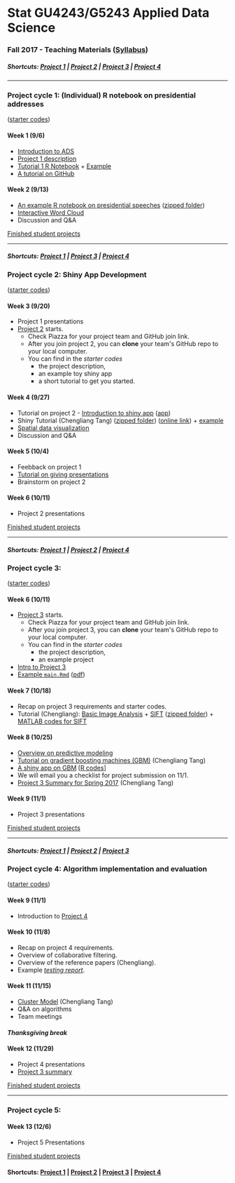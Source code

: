 # Stat GU4243/G5243 Applied Data Science
### Fall 2017 - Teaching Materials ([Syllabus](G5243_Fall_2017_ADS.md))

##### Shortcuts: [Project 1](#project-cycle-1-individual-r-notebook-on-presidential-addresses) | [Project 2](#project-cycle-2-shiny-app-development) | [Project 3](#project-cycle-3-predictive-modeling) | [Project 4](#project-cycle-4-algorithm-implementation-and-evaluation)
----
### Project cycle 1: (Individual) R notebook on presidential addresses 
([starter codes](/Projects_StarterCodes/Project1-RNotebook))
#### Week 1 (9/6)
+ [Introduction to ADS](Tutorials/wk1-Intro.pdf)
+ [Project 1 description](Projects_StarterCodes/Project1-RNotebook/doc/Proj1_desc.md)
+ [Tutorial 1 R Notebook](https://cdn.rawgit.com/TZstatsADS/ADS_Teaching/04f772cb/Tutorials/tutorial_rnotebook.html) + [Example](https://github.com/TZstatsADS/Fall2016-proj1-grp7)
+ [A tutorial on GitHub](Tutorials/wk1-GitHub_simplified)

#### Week 2 (9/13)
+ [An example R notebook on presidential speeches](Tutorials/wk2-TextMining) ([zipped folder](Tutorials/wk2-TextMining.zip))
+ [Interactive Word Cloud](Tutorials/wk2-TextMining/doc/InteractiveWordCloud.Rmd)
+ Discussion and Q&A

[Finished student projects](https://github.com/TZstatsADS?utf8=✓&q=fall2017-project1&type=&language=)

----
##### Shortcuts: [Project 1](#project-cycle-1-individual-r-notebook-on-presidential-addresses) | [Project 3](#project-cycle-3-predictive-modeling) | [Project 4](#project-cycle-4-algorithm-implementation-and-evaluation)

### Project cycle 2: Shiny App Development
([starter codes](/Projects_StarterCodes/Project2_OpenData))
#### Week 3 (9/20)
+ Project 1 presentations
+ [Project 2](Projects_StarterCodes/Project2_OpenData/doc/project2_desc.md) starts.
  + Check Piazza for your project team and GitHub join link.
  + After you join project 2, you can **clone** your team's GitHub repo to your local computer. 
  + You can find in the *starter codes* 
    + the project description, 
    + an example toy shiny app 
    + a short tutorial to get you started.

#### Week 4 (9/27)
+ Tutorial on project 2 - [Introduction to shiny app](https://cdn.rawgit.com/TZstatsADS/ADS_Teaching/2551e1df/Projects_startercodes/Project2_OpenData/doc/Tutorial2.html) ([app](Projects_StarterCodes/Project2_OpenData/app/))
+ Shiny Tutorial (Chengliang Tang) ([zipped folder](Tutorials/wk4-Shiny_tutorial.zip)) ([online link](https://chengliangtang.shinyapps.io/shiny_tutorial_2017fall/)) + [example](Tutorials/wk4-shiny-example.zip)
+ [Spatial data visualization](Tutorials/wk4-DataVis.pdf)
+ Discussion and Q&A

#### Week 5 (10/4)
+ Feebback on project 1
+ [Tutorial on giving presentations](Tutorials/MakingPresentation.pdf)
+ Brainstorm on project 2

#### Week 6 (10/11)
+ Project 2 presentations

[Finished student projects](https://github.com/TZstatsADS?utf8=✓&q=Fall2017-project2&type=&language=)

----
##### Shortcuts: [Project 1](#project-cycle-1-individual-r-notebook-on-presidential-addresses) | [Project 2](#project-cycle-2-shiny-app-development) | [Project 4](#project-cycle-4-algorithm-implementation-and-evaluation)

### Project cycle 3: 
([starter codes](Projects_StarterCodes/Project3_PoodleKFC))

#### Week 6 (10/11)
+ [Project 3](Projects_StarterCodes/Project3_PoodleKFC/doc/project3_desc.md) starts.
  + Check Piazza for your project team and GitHub join link.
  + After you join project 3, you can **clone** your team's GitHub repo to your local computer. 
  + You can find in the *starter codes* 
    + the project description, 
    + an example project 
+ [Intro to Project 3](Tutorials/wk6-Project_evaluation.pdf) 
+ [Example `main.Rmd`](Projects_StarterCodes/Project3_PoodleKFC/doc/main.Rmd) ([pdf](Projects_StarterCodes/Project3_PoodleKFC/doc/main.pdf))

#### Week 7 (10/18)
+ Recap on project 3 requirements and starter codes.
+ Tutorial (Chengliang): [Basic Image Analysis](https://cdn.rawgit.com/TZstatsADS/ADS_Teaching/eda5671a/Tutorials/wk7-Image%20Analysis/EBImage/image_analysis.html) + [SIFT](https://cdn.rawgit.com/TZstatsADS/ADS_Teaching/17cda16a/Tutorials/wk7-Image%20Analysis/EBImage%26SIFT/advanced_image_analysis.html) ([zipped folder](/Tutorials/wk7-Image%20Analysis.zip)) + [MATLAB codes for SIFT](Tutorials/wk7-Image%20Analysis/MATLAB_sift.zip)

#### Week 8 (10/25)
+ [Overview on predictive modeling](Tutorials/wk8-TutorialModelSelection.pdf)
+ [Tutorial on gradient boosting machines (GBM)](Tutorials/wk8-GBM_tutorial.pdf) (Chengliang Tang)
+ [A shiny app on GBM](https://tz33cu.shinyapps.io/Tutorial7-GBM/) [[R codes](https://github.com/tz33cu/Data-Science-with-R/tree/master/Tutorials/Tutorial7-GBM)]
+ We will email you a checklist for project submission on 11/1.
+ [Project 3 Summary for Spring 2017](https://cdn.rawgit.com/TZstatsADS/ADS_Teaching/a8d4e965/Tutorials/wk13-proj3Summary/project3_summary.html) (Chengliang Tang)

#### Week 9 (11/1) 
+ Project 3 presentations

[Finished student projects](https://github.com/TZstatsADS?utf8=✓&q=Fall2017-project3&type=&language=)

----
##### Shortcuts: [Project 1](#project-cycle-1-individual-r-notebook-on-presidential-addresses) | [Project 2](#project-cycle-2-shiny-app-development) | [Project 3](#project-cycle-3-predictive-modeling) 

### Project cycle 4: Algorithm implementation and evaluation
([starter codes](Projects_StarterCodes/Project4_CollaborativeFiltering))
#### Week 9 (11/1)
+ Introduction to [Project 4](Projects_StarterCodes/Project4_CollaborativeFiltering/doc/project4_desc.md)

#### Week 10 (11/8)
+ Recap on project 4 requirements.
+ Overview of collaborative filtering.
+ Overview of the reference papers (Chengliang).
+ Example [*testing report*](Projects_StarterCodes/Project4_CollaborativeFiltering/doc/main.pdf).

#### Week 11 (11/15)
+ [Cluster Model](/Tutorials/wk11-notes_cluster/document.pdf) (Chengliang Tang)
+ Q&A on algorithms
+ Team meetings 

#### *Thanksgiving break*

#### Week 12 (11/29)
+ Project 4 presentations
+ [Project 3 summary](https://cdn.rawgit.com/TZstatsADS/ADS_Teaching/8ecad713/Tutorials/wk13-project3summary/wk13-project3_summary.html)

[Finished student projects](https://github.com/TZstatsADS?utf8=✓&q=Fall2017-project4&type=&language=)

----
### Project cycle 5: 

#### Week 13 (12/6)
+ Project 5 Presentations

[Finished student projects](https://github.com/TZstatsADS?utf8=✓&q=Fall2017-project5&type=&language=)

#### Shortcuts: [Project 1](#project-cycle-1-individual-r-notebook-on-presidential-addresses) | [Project 2](#project-cycle-2-shiny-app-development) | [Project 3](#project-cycle-3-predictive-modeling) | [Project 4](#project-cycle-4-algorithm-implementation-and-evaluation)
